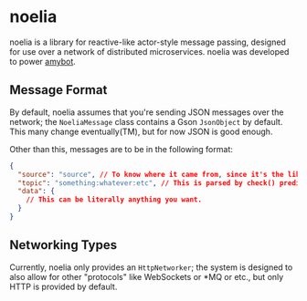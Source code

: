 # noelia

noelia is a library for reactive-like actor-style message passing, designed for use over a network of distributed microservices. noelia was developed to power [amybot](https://amy.chat/).

## Message Format

By default, noelia assumes that you're sending JSON messages over the network; the `NoeliaMessage` class contains a Gson `JsonObject` by default. This many change eventually(TM), but for now JSON is good enough. 

Other than this, messages are to be in the following format:
```JSON
{
  "source": "source", // To know where it came from, since it's the likely place for sending responses
  "topic": "something:whatever:etc", // This is parsed by check() predicates
  "data": {
    // This can be literally anything you want. 
  }
}
``` 

## Networking Types

Currently, noelia only provides an `HttpNetworker`; the system is designed to also allow for other "protocols" like WebSockets or \*MQ or etc., but only HTTP is provided by default. 